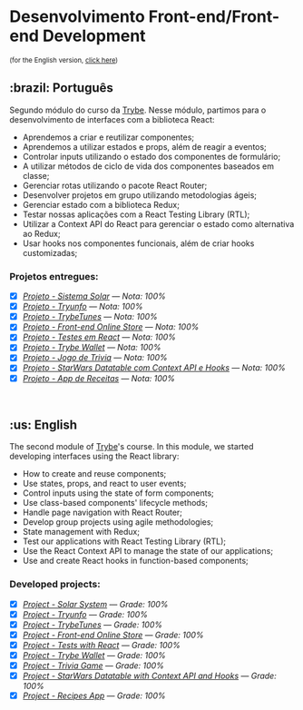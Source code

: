 # Desenvolvimento Front-end/Front-end Development
<small>(for the English version, <a href="#en">click here</a>)</small>
<h2>:brazil: Português</h2>
<p>Segundo módulo do curso da <a href="https://www.betrybe.com/">Trybe</a>. Nesse módulo, partimos para o desenvolvimento de interfaces com a biblioteca React:</p>

- Aprendemos a criar e reutilizar componentes;
- Aprendemos a utilizar estados e props, além de reagir a eventos;
- Controlar inputs utilizando o estado dos componentes de formulário;
- A utilizar métodos de ciclo de vida dos componentes baseados em classe;
- Gerenciar rotas utilizando o pacote React Router;
- Desenvolver projetos em grupo utilizando metodologias ágeis;
- Gerenciar estado com a biblioteca Redux;
- Testar nossas aplicações com a React Testing Library (RTL);
- Utilizar a Context API do React para gerenciar o estado como alternativa ao Redux;
- Usar hooks nos componentes funcionais, além de criar hooks customizadas;

<h3>Projetos entregues:</h3>

- [x] _[Projeto - Sistema Solar](https://github.com/raphaelalmeidamartins/solar-system) — Nota: 100%_
- [x] _[Projeto - Tryunfo](https://github.com/raphaelalmeidamartins/sonic-trumps) — Nota: 100%_
- [x] _[Projeto - TrybeTunes](https://github.com/raphaelalmeidamartins/trybetunes) — Nota: 100%_
- [x] _[Projeto - Front-end Online Store](https://github.com/raphaelalmeidamartins/front-end-online-store) — Nota: 100%_
- [x] _[Projeto - Testes em React](https://github.com/raphaelalmeidamartins/tests-with-react-testing-library) — Nota: 100%_
- [x] _[Projeto - Trybe Wallet](https://github.com/raphaelalmeidamartins/trybewallet) — Nota: 100%_
- [x] _[Projeto - Jogo de Trivia](https://github.com/raphaelalmeidamartins/trivia) — Nota: 100%_
- [x] _[Projeto - StarWars Datatable com Context API e Hooks](https://github.com/raphaelalmeidamartins/starwars-planets-search) — Nota: 100%_
- [x] _[Projeto - App de Receitas](https://github.com/raphaelalmeidamartins/fine-flavor) — Nota: 100%_

<br>

<h2 id="en">:us: English</h2>
<p>The second module of <a href="https://www.betrybe.com/">Trybe</a>'s course. In this module, we started developing interfaces using the React library:</p>

- How to create and reuse components;
- Use states, props, and react to user events;
- Control inputs using the state of form components;
- Use class-based components' lifecycle methods;
- Handle page navigation with React Router;
- Develop group projects using agile methodologies;
- State management with Redux;
- Test our applications with React Testing Library (RTL);
- Use the React Context API to manage the state of our applications;
- Use and create React hooks in function-based components;

<h3>Developed projects:</h3>

- [x] _[Project - Solar System](https://raphaelalmeidamartins.github.io/solar-system/) — Grade: 100%_
- [x] _[Project - Tryunfo](https://github.com/raphaelalmeidamartins/sonic-trumps) — Grade: 100%_
- [x] _[Project - TrybeTunes](https://github.com/raphaelalmeidamartins/trybetunes) — Grade: 100%_
- [x] _[Project - Front-end Online Store](https://github.com/raphaelalmeidamartins/front-end-online-store) — Grade: 100%_
- [x] _[Project - Tests with React](https://github.com/raphaelalmeidamartins/tests-with-react-testing-library) — Grade: 100%_
- [x] _[Project - Trybe Wallet](https://github.com/raphaelalmeidamartins/trybewallet) — Grade: 100%_
- [x] _[Project - Trivia Game](https://github.com/raphaelalmeidamartins/trivia) — Grade: 100%_
- [x] _[Project - StarWars Datatable with Context API and Hooks](https://github.com/raphaelalmeidamartins/starwars-planets-search) — Grade: 100%_
- [x] _[Project - Recipes App](https://github.com/raphaelalmeidamartins/fine-flavor) — Grade: 100%_